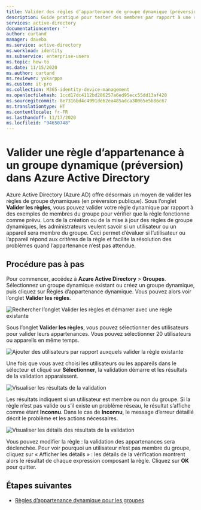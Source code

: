 ```yaml
---
title: Valider des règles d’appartenance de groupe dynamique (préversion) - Azure AD | Microsoft Docs
description: Guide pratique pour tester des membres par rapport à une règle d’appartenance pour un groupe dynamique dans Azure Active Directory.
services: active-directory
documentationcenter: ''
author: curtand
manager: daveba
ms.service: active-directory
ms.workload: identity
ms.subservice: enterprise-users
ms.topic: how-to
ms.date: 11/15/2020
ms.author: curtand
ms.reviewer: yukarppa
ms.custom: it-pro
ms.collection: M365-identity-device-management
ms.openlocfilehash: 1ccd17dc4112bd286257a6ed95ecc55dd13af428
ms.sourcegitcommit: 8e7316bd4c4991de62ea485adca30065e5b86c67
ms.translationtype: HT
ms.contentlocale: fr-FR
ms.lasthandoff: 11/17/2020
ms.locfileid: "94650748"
---
```

# <a name="validate-a-dynamic-group-membership-rule-preview-in-azure-active-directory"></a>Valider une règle d’appartenance à un groupe dynamique (préversion) dans Azure Active Directory

Azure Active Directory (Azure AD) offre désormais un moyen de valider les règles de groupe dynamiques (en préversion publique). Sous l’onglet **Valider les règles**, vous pouvez valider votre règle dynamique par rapport à des exemples de membres du groupe pour vérifier que la règle fonctionne comme prévu. Lors de la création ou de la mise à jour des règles de groupe dynamiques, les administrateurs veulent savoir si un utilisateur ou un appareil sera membre du groupe. Ceci permet d’évaluer si l’utilisateur ou l’appareil répond aux critères de la règle et facilite la résolution des problèmes quand l’appartenance n’est pas attendue.

## <a name="step-by-step-walk-through"></a>Procédure pas à pas

Pour commencer, accédez à **Azure Active Directory** > **Groupes**. Sélectionnez un groupe dynamique existant ou créez un groupe dynamique, puis cliquez sur Règles d’appartenance dynamique. Vous pouvez alors voir l’onglet **Valider les règles**.

![Rechercher l’onglet Valider les règles et démarrer avec une règle existante](./media/groups-dynamic-rule-validation/validate-tab.png)

Sous l’onglet **Valider les règles**, vous pouvez sélectionner des utilisateurs pour valider leurs appartenances. Vous pouvez sélectionner 20 utilisateurs ou appareils en même temps.

![Ajouter des utilisateurs par rapport auxquels valider la règle existante](./media/groups-dynamic-rule-validation/validate-tab-add-users.png)

Une fois que vous avez choisi les utilisateurs ou les appareils dans le sélecteur et cliqué sur **Sélectionner**, la validation démarre et les résultats de la validation apparaissent.

![Visualiser les résultats de la validation](./media/groups-dynamic-rule-validation/validate-tab-results.png)

Les résultats indiquent si un utilisateur est membre ou non du groupe. Si la règle n’est pas valide ou s’il existe un problème réseau, le résultat s’affiche comme étant **Inconnu**. Dans le cas de **Inconnu**, le message d’erreur détaillé décrit le problème et les actions nécessaires.

![Visualiser les détails des résultats de la validation](./media/groups-dynamic-rule-validation/validate-tab-view-details.png)

Vous pouvez modifier la règle : la validation des appartenances sera déclenchée. Pour voir pourquoi un utilisateur n’est pas membre du groupe, cliquez sur « Afficher les détails » : les détails de la vérification montrent alors le résultat de chaque expression composant la règle. Cliquez sur **OK** pour quitter.

## <a name="next-steps"></a>Étapes suivantes

- [Règles d’appartenance dynamique pour les groupes](groups-dynamic-membership.md)
